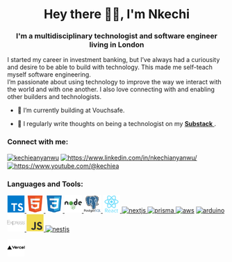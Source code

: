 <h1 align="center">Hey there 👋🏾, I'm Nkechi</h1>
<h3 align="center">I'm a multidisciplinary technologist and software engineer living in London</h3>

I started my career in investment banking, but I’ve always had a curiousity and desire to be able to build with technology. This made me self-teach myself software engineering.
<br />
I’m passionate about using technology to improve the way we interact with the world and with one another. I also love connecting with and enabling other builders and technologists. 

- 🌱 I’m currently building at Vouchsafe.

- 📝 I regularly write thoughts on being a technologist on my <a href="https://pivotech.substack.com"> **Substack** </a>.

<h3 align="left">Connect with me:</h3>
<p align="left">
<a href="https://twitter.com/kechieanyanwu" target="blank"><img align="center" src="https://raw.githubusercontent.com/rahuldkjain/github-profile-readme-generator/master/src/images/icons/Social/twitter.svg" alt="kechieanyanwu" height="30" width="40" /></a>
<a href="https://linkedin.com/in/https://www.linkedin.com/in/nkechianyanwu/" target="blank"><img align="center" src="https://raw.githubusercontent.com/rahuldkjain/github-profile-readme-generator/master/src/images/icons/Social/linked-in-alt.svg" alt="https://www.linkedin.com/in/nkechianyanwu/" height="30" width="40" /></a>
<a href="https://www.youtube.com/c/https://www.youtube.com/@kechiea" target="blank"><img align="center" src="https://raw.githubusercontent.com/rahuldkjain/github-profile-readme-generator/master/src/images/icons/Social/youtube.svg" alt="https://www.youtube.com/@kechiea" height="30" width="40" /></a>
</p>

<h3 align="left">Languages and Tools:</h3>
<p align="left">
  <a href="https://www.typescriptlang.org/" target="_blank" rel="noreferrer"><img src="https://raw.githubusercontent.com/devicons/devicon/master/icons/typescript/typescript-original.svg" alt="typescript" width="40" height="40"/> </a>
<a href="https://developer.mozilla.org/en-US/docs/Web/HTML" target="_blank" rel="noreferrer"><img src="https://raw.githubusercontent.com/devicons/devicon/master/icons/html5/html5-original.svg" alt="html5" width="40" height="40"/> </a>
<a href="https://developer.mozilla.org/en-US/docs/Web/CSS" target="_blank" rel="noreferrer"><img src="https://raw.githubusercontent.com/devicons/devicon/master/icons/css3/css3-original.svg" alt="css3" width="40" height="40"/> </a>
  <a href="https://nodejs.org" target="_blank" rel="noreferrer"><img src="https://raw.githubusercontent.com/devicons/devicon/master/icons/nodejs/nodejs-original-wordmark.svg" alt="nodejs" width="40" height="40"/> </a>
<a href="https://www.postgresql.org" target="_blank" rel="noreferrer"><img src="https://raw.githubusercontent.com/devicons/devicon/master/icons/postgresql/postgresql-original-wordmark.svg" alt="postgresql" width="40" height="40"/> </a>
<a href="https://reactjs.org/" target="_blank" rel="noreferrer"><img src="https://raw.githubusercontent.com/devicons/devicon/master/icons/react/react-original-wordmark.svg" alt="react" width="40" height="40"/> </a>
  <a href="https://nextjs.org/" target="_blank" rel="noreferrer">
  <img src="https://cdn.worldvectorlogo.com/logos/next-js.svg" alt="nextjs" width="40" height="40" />
</a>
<a href="https://www.prisma.io/" target="_blank" rel="noreferrer">
  <img src="https://cdn.worldvectorlogo.com/logos/prisma-3.svg" alt="prisma" width="40" height="40" />
</a><a href="https://aws.amazon.com/" target="_blank" rel="noreferrer">
  <img src="https://cdn.worldvectorlogo.com/logos/aws-2.svg" alt="aws" width="40" height="40" /></a>
<a href="https://www.arduino.cc/" target="_blank" rel="noreferrer"><img src="https://cdn.worldvectorlogo.com/logos/arduino-1.svg" alt="arduino" width="40" height="40"/> </a>
  <a href="https://expressjs.com" target="_blank" rel="noreferrer"><img src="https://raw.githubusercontent.com/github/explore/80688e429a7d4ef2fca1e82350fe8e3517d3494d/topics/express/express.png"  width="40" height="40"/> </a>
<a href="https://developer.mozilla.org/en-US/docs/Web/JavaScript" target="_blank" rel="noreferrer"><img src="https://raw.githubusercontent.com/devicons/devicon/master/icons/javascript/javascript-original.svg" alt="javascript" width="40" height="40"/> </a>
<a href="https://nestjs.com/" target="_blank" rel="noreferrer"><img src="https://cdn.worldvectorlogo.com/logos/nestjs.svg" alt="nestjs" width="40" height="40"/> </a>


<a href="https://vercel.com/" target="_blank" rel="noreferrer"><img src="https://raw.githubusercontent.com/devicons/devicon/master/icons/vercel/vercel-original-wordmark.svg" alt="vercel" width="40" height="40"/> </a>


</p>
<br />
